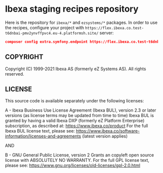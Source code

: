# Ibexa staging recipes repository

Here is the repository for `ibexa/*` and `ezsystems/*` packages. In order to use the recipes, configure your project with `https://flex.ibexa.co.test-t6dnbai-pmv2ynvffpvc4.eu-4.platformsh.site/` server:
```json
composer config extra.symfony.endpoint https://flex.ibexa.co.test-t6dnbai-pmv2ynvffpvc4.eu-4.platformsh.site/
```
## COPYRIGHT
Copyright (C) 1999-2021 Ibexa AS (formerly eZ Systems AS). All rights reserved.

## LICENSE
This source code is available separately under the following licenses:

A - Ibexa Business Use License Agreement (Ibexa BUL),
version 2.3 or later versions (as license terms may be updated from time to time)
Ibexa BUL is granted by having a valid Ibexa DXP (formerly eZ Platform Enterprise) subscription,
as described at: https://www.ibexa.co/product
For the full Ibexa BUL license text, please see:
https://www.ibexa.co/software-information/licenses-and-agreements (latest version applies)

AND

B - GNU General Public License, version 2
Grants an copyleft open source license with ABSOLUTELY NO WARRANTY. For the full GPL license text, please see:
https://www.gnu.org/licenses/old-licenses/gpl-2.0.html

